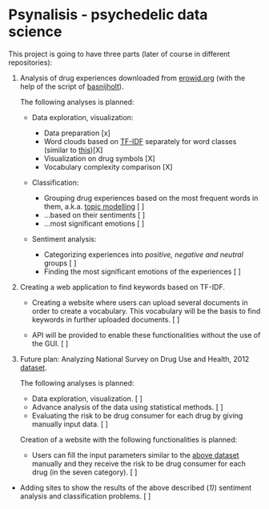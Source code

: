 # Psynalisis - psychedelic data science
This project is going to have three parts (later of course in different repositories):

1. Analysis of drug experiences downloaded from [erowid.org](https://erowid.org) (with the help of the script of [basnijholt](https://github.com/basnijholt/psychedelic-data-science)).

   The following analyses is planned: 

   - Data exploration, visualization: 

     - Data preparation [x]
     - Word clouds based on [TF-IDF](http://www.tfidf.com/) separately for word classes (similar to [this](https://www.rehabs.com/explore/drug-experiences/))[X]
     - Visualization on drug symbols [X]
     - Vocabulary complexity comparison [X]

   - Classification:

     - Grouping drug experiences based on the most frequent words in them, a.k.a. [topic modelling](https://en.wikipedia.org/wiki/Topic_model) [ ]
     - ...based on their sentiments [ ]
     - ...most significant emotions [ ]

   - Sentiment analysis:

     - Categorizing experiences into *positive, negative and neutral* groups [ ]
     - Finding the most significant emotions of the experiences [ ]

     

2. Creating a web application to find keywords based on TF-IDF. 

   - Creating a website where users can upload several documents in order to create a vocabulary. This vocabulary will be the basis to find keywords in further uploaded documents. [ ]

   - API will be provided to enable these functionalities without the use of the GUI. [ ]

     

3. Future plan: Analyzing National Survey on Drug Use and Health, 2012 [dataset](https://www.icpsr.umich.edu/web/ICPSR/studies/34933#).

   The following analyses is planned:

   - Data exploration, visualization. [ ]
   - Advance analysis of the data using statistical methods. [ ]
   - Evaluating the risk to be drug consumer for each drug by giving manually input data. [ ]

   Creation of a website with the following functionalities is planned:

   - Users can fill the input parameters similar to the [above dataset](https://github.com/deepak525/Drug-Consumption) manually and they receive the risk to be drug consumer for each drug (in the seven category). [ ]
- Adding sites to show the results of the above described (_1)_) sentiment analysis and classification problems. [ ]

